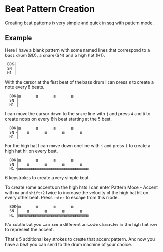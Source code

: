 # Beat Pattern Creation

Creating beat patterns is very simple and quick in seq with pattern mode. 

## Example

Here I have a blank pattern with some named lines that correspond to a bass drum
(BD), a snare (SN) and a high hat (H1).

```
 BDK┤                                  
 SN │                                  
 H1 │                                  
```

With the cursor at the first beat of the bass drum I can press `8` to create a note every 8 beats.

```
  BDK┤▧       ▧       ▧       ▧         
  SN │
  H1 │

```

I can move the cursor down to the snare line with `j` and press `4` and `8` to create notes on every 8th beat starting at the 5 beat.

```
  BDK│▧       ▧       ▧       ▧         
  SN ┤    ▧       ▧       ▧       ▧
  H1 │
```

For the high hat I can move down one line with `j` and press `1` to create a high hat hit on every beat.

```
  BDK│▧       ▧       ▧       ▧         
  SN │    ▧       ▧       ▧       ▧
  H1 ┤▧▧▧▧▧▧▧▧▧▧▧▧▧▧▧▧▧▧▧▧▧▧▧▧▧▧▧▧▧▧▧▧

```

6 keystrokes to create a very simple beat.

To create some accents on the high hats I can enter Pattern Mode - Accent with
`na` and `shift+2` twice to increase the velocity of the high hat hit on every
other beat.  Press `enter` to escape from this mode.

```
  BDK┤▧       ▧       ▧       ▧         
  SN │    ▧       ▧       ▧       ▧
  H1 │▤▧▤▧▤▧▤▧▤▧▤▧▤▧▤▧▤▧▤▧▤▧▤▧▤▧▤▧▤▧▤▧

```

It's subtle but you can see a different unicode character in the high hat row to represent the accent.

That's 5 additional key strokes to create that accent pattern.  And now you
have a beat you can send to the drum machine of your choice.
